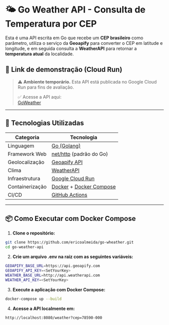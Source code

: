 # 🌤️ Go Weather API - Consulta de Temperatura por CEP

Esta é uma API escrita em Go que recebe um **CEP brasileiro** como parâmetro, utiliza o serviço da **Geoapify** para converter o CEP em latitude e longitude, e em seguida consulta a **WeatherAPI** para retornar a **temperatura atual** da localidade.

## 🔗 Link de demonstração (Cloud Run)

> ⚠️ **Ambiente temporário.** Esta API está publicada no Google Cloud Run para fins de avaliação.
>
> ✅ Acesse a API aqui:  
> [GoWeather](https://go-weather-779180261777.us-east1.run.app/weather?cep=88010-040)

---

## 🚀 Tecnologias Utilizadas

| Categoria       | Tecnologia                       |
|----------------|-----------------------------------|
| Linguagem       | [Go (Golang)](https://golang.org/) |
| Framework Web   | [net/http](https://pkg.go.dev/net/http) (padrão do Go) |
| Geolocalização  | [Geoapify API](https://www.geoapify.com/) |
| Clima           | [WeatherAPI](https://www.weatherapi.com/) |
| Infraestrutura  | [Google Cloud Run](https://cloud.google.com/run) |
| Containerização | [Docker](https://www.docker.com/) + [Docker Compose](https://docs.docker.com/compose/) |
| CI/CD           | [GitHub Actions](https://github.com/features/actions) |

---

## 📦 Como Executar com Docker Compose

1. **Clone o repositório:**

```bash
git clone https://github.com/ericoalmeida/go-wheather.git
cd go-weather-api
```

2. **Crie um arquivo .env na raiz com as seguintes variáveis:**

```bash
GEOAPIFY_BASE_URL=https://api.geoapify.com
GEOAPIFY_API_KEY=<SetYourKey>
WEATHER_BASE_URL=http://api.weatherapi.com
WEATHER_API_KEY=<SetYourKey>
```

3. **Execute a aplicação com Docker Compose:**

```bash
docker-compose up --build
```

4. **Acesse a API localmente em:**

```bash
http://localhost:8080/weather?cep=78590-000
```
